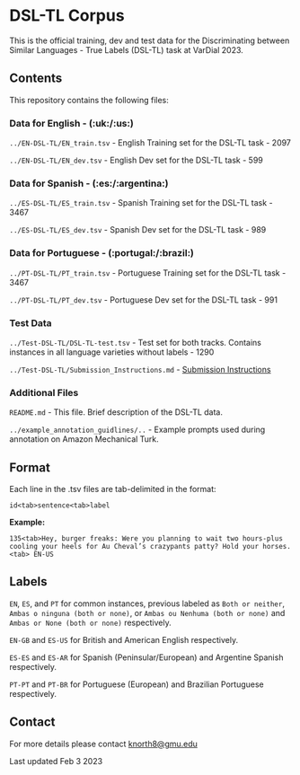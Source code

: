 <h1>DSL-TL Corpus</h1>

This is the official training, dev and test data for the Discriminating between Similar Languages - True Labels (DSL-TL) task at VarDial 2023.

<h2>Contents</h2>

This repository contains the following files:

<h3>Data for English - (:uk:/:us:)</h3>

`../EN-DSL-TL/EN_train.tsv`               - English Training set for the DSL-TL task              -  2097

`../EN-DSL-TL/EN_dev.tsv`                 - English Dev set for the DSL-TL task              -  599

<h3>Data for Spanish - (:es:/:argentina:)</h3>

`../ES-DSL-TL/ES_train.tsv` 							- Spanish Training set for the DSL-TL task              -  3467 

`../ES-DSL-TL/ES_dev.tsv` 						  	- Spanish Dev set for the DSL-TL task              -  989 

<h3>Data for Portuguese - (:portugal:/:brazil:)</h3>

`../PT-DSL-TL/PT_train.tsv` 							- Portuguese Training set for the DSL-TL task              -  3467 

`../PT-DSL-TL/PT_dev.tsv` 							  - Portuguese Dev set for the DSL-TL task              -  991 

<h3>Test Data</h3>

`../Test-DSL-TL/DSL-TL-test.tsv` 							  - Test set for both tracks. Contains instances in all language varieties without labels              -  1290 

`../Test-DSL-TL/Submission_Instructions.md` 							  - <a href="https://github.com/LanguageTechnologyLab/DSL-TL/tree/main/DSL-TL-Corpus/Test-DSL-TL">Submission Instructions</a>        

<h3>Additional Files</h3>

`README.md` 								                - This file. Brief description of the DSL-TL data. 

`../example_annotation_guidlines/..` 								                - Example prompts used during annotation on Amazon Mechanical Turk.



<h2>Format</h2>

Each line in the .tsv files are tab-delimited in the format:

`id<tab>sentence<tab>label`

<strong>Example:</strong> 

`135<tab>Hey, burger freaks: Were you planning to wait two hours-plus cooling your heels for Au Cheval’s crazypants patty? Hold your horses.<tab> EN-US`

<h2>Labels</h2>

`EN`, `ES`, and `PT` for common instances, previous labeled as `Both or neither`, `Ambas o ninguna (both or none)`, or  `Ambas ou Nenhuma (both or none)` and `Ambas or None (both or none)` respectively.

`EN-GB` and `ES-US` for British and American English respectively.

`ES-ES` and `ES-AR` for Spanish (Peninsular/European) and Argentine Spanish respectively.

`PT-PT` and `PT-BR` for Portuguese (European) and Brazilian Portuguese respectively.

<h2>Contact</h2>

For more details please contact knorth8@gmu.edu

Last updated Feb 3 2023
